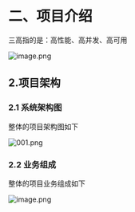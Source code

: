 # 二、项目介绍

三高指的是：高性能、高并发、高可用

![image.png](https://fynotefile.oss-cn-zhangjiakou.aliyuncs.com/fynote/1462/1637300624000/7f9e8daf5b644f0c8738628ae2fd851f.png)

## 2.项目架构

### 2.1 系统架构图

整体的项目架构图如下

![001.png](https://fynotefile.oss-cn-zhangjiakou.aliyuncs.com/fynote/1462/1637300624000/91706d3c70cf40179f0c7db7cd2a27e8.png)

### 2.2 业务组成

整体的项目业务组成如下

![image.png](https://fynotefile.oss-cn-zhangjiakou.aliyuncs.com/fynote/1462/1637300624000/774ea8109a564f059516683adee23b2a.png)

